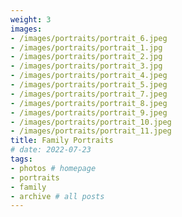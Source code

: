 ```yaml
---
weight: 3
images:
- /images/portraits/portrait_6.jpeg
- /images/portraits/portrait_1.jpg
- /images/portraits/portrait_2.jpg
- /images/portraits/portrait_3.jpg
- /images/portraits/portrait_4.jpeg
- /images/portraits/portrait_5.jpeg
- /images/portraits/portrait_7.jpeg
- /images/portraits/portrait_8.jpeg
- /images/portraits/portrait_9.jpeg
- /images/portraits/portrait_10.jpeg
- /images/portraits/portrait_11.jpeg
title: Family Portraits
# date: 2022-07-23
tags:
- photos # homepage
- portraits
- family
- archive # all posts
---
```

